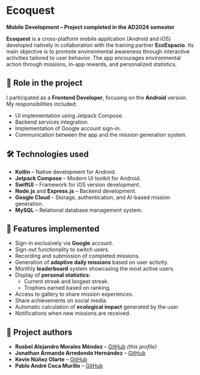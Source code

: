 # Ecoquest  
**Mobile Development – Project completed in the AD2024 semester**

**Ecoquest** is a cross-platform mobile application (Android and iOS) developed natively in collaboration with the training partner **EcoEspacio**. Its main objective is to promote environmental awareness through interactive activities tailored to user behavior. The app encourages environmental action through missions, in-app rewards, and personalized statistics.

## 📱 Role in the project

I participated as a **Frontend Developer**, focusing on the **Android** version.  
My responsibilities included:

- UI implementation using Jetpack Compose.
- Backend services integration.
- Implementation of Google account sign-in.
- Communication between the app and the mission generation system.

## 🛠 Technologies used

- **Kotlin** – Native development for Android.
- **Jetpack Compose** – Modern UI toolkit for Android.
- **SwiftUI** – Framework for iOS version development.
- **Node.js** and **Express.js** – Backend development.
- **Google Cloud** – Storage, authentication, and AI-based mission generation.
- **MySQL** – Relational database management system.

## 🚀 Features implemented

- Sign-in exclusively via **Google** account.
- Sign-out functionality to switch users.
- Recording and submission of completed missions.
- Generation of **adaptive daily missions** based on user activity.
- Monthly **leaderboard** system showcasing the most active users.
- Display of **personal statistics**:
  - Current streak and longest streak.
  - Trophies earned based on ranking.
- Access to gallery to share mission experiences.
- Share achievements on social media.
- Automatic calculation of **ecological impact** generated by the user.
- Notifications when new missions are received.

## 👥 Project authors

- **Rusbel Alejandro Morales Méndez** – [GitHub](#) *(this profile)*
- **Jonathan Armando Arredondo Hernández** – [GitHub](https://github.com/jonar12)
- **Kevin Núñez Olarte** – [GitHub](https://github.com/KevNunez5)
- **Pablo André Coca Murillo** – [GitHub](https://github.com/PACM-an)
